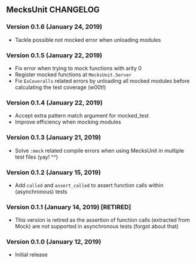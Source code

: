 ## MecksUnit CHANGELOG

### Version 0.1.6 (January 24, 2019)

* Tackle possible not mocked error when unloading modules

### Version 0.1.5 (January 22, 2019)

* Fix error when trying to mock functions with arity 0
* Register mocked functions at `MecksUnit.Server`
* Fix `ExCoveralls` related errors by unloading all mocked modules before calculating the test coverage (w00t!)

### Version 0.1.4 (January 22, 2019)

* Accept extra pattern match argument for mocked_test
* Improve efficiency when mocking modules

### Version 0.1.3 (January 21, 2019)

* Solve `:meck` related compile errors when using MecksUnit in multiple test files (yay! ^^)

### Version 0.1.2 (January 15, 2019)

* Add `called` and `assert_called` to assert function calls within (asynchronous) tests

### Version 0.1.1 (January 14, 2019) [RETIRED]

* This version is retired as the assertion of function calls (extracted from Mock) are not supported in asynchronous tests (forgot about that)

### Version 0.1.0 (January 12, 2019)

* Initial release

